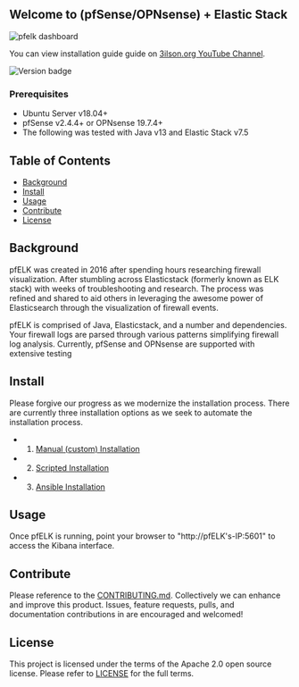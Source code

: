 ## Welcome to (pfSense/OPNsense) + Elastic Stack 

![pfelk dashboard](https://github.com/a3ilson/pfelk/raw/master/Images/pfelkdashboard.png)

You can view installation guide guide on [3ilson.org YouTube Channel](https://www.youtube.com/3ilsonorg).


![Version badge](https://img.shields.io/badge/ELK-7.5.2-blue.svg)

### Prerequisites
- Ubuntu Server v18.04+
- pfSense v2.4.4+ or OPNsense 19.7.4+
- The following was tested with Java v13 and Elastic Stack v7.5

## Table of Contents

- [Background](#background)
- [Install](#install)
- [Usage](#usage)
- [Contribute](#contribute)
- [License](#license)

## Background
pfELK was created in 2016 after spending hours researching firewall visualization.  After stumbling across Elasticstack (formerly known as ELK stack) with weeks of troubleshooting and research.  The process was refined and shared to aid others in leveraging the awesome power of Elasticsearch through the visualization of firewall events.

pfELK is comprised of Java, Elasticstack, and a number and dependencies. Your firewall logs are parsed through various patterns simplifying firewall log analysis.  Currently, pfSense and OPNsense are supported with extensive testing

## Install
Please forgive our progress as we modernize the installation process.  There are currently three installation options as we seek to automate the installation process.
- 1. [Manual (custom) Installation](install/custom.md)
- 2. [Scripted Installation](install/script.md)
- 3. [Ansible Installation](install/ansible.md)

## Usage
Once pfELK is running, point your browser to "http://pfELK's-IP:5601" to access the Kibana interface.  

## Contribute
Please reference to the [CONTRIBUTING.md](CONTRIBUTING.md). Collectively we can enhance and improve this product.  Issues, feature requests, pulls, and documentation contributions in are encouraged and welcomed!  

## License
This project is licensed under the terms of the Apache 2.0 open source license. Please refer to [LICENSE](LICENSE) for the full terms.
